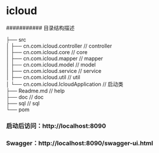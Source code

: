 # icloud
########### 目录结构描述<br>  

├── src                                     <br>
│   ├── cn.com.icloud.controller            // controller<br>
│   ├── cn.com.icloud.core                  // core<br>
│   ├── cn.com.icloud.mapper                // mapper<br>
│   ├── cn.com.icloud.model                 // model<br>
│   ├── cn.com.icloud.service               // service<br>
│   ├── cn.com.icloud.util                  // util<br>
│   └── cn.com.icloud.IcloudApplication     // 启动类<br>
├── Readme.md                               // help <br>
├── doc                               		  // doc <br>
├── sql                               		  // sql <br>
└── pom<br>

### 启动后访问：http://localhost:8090
### Swagger：http://localhost:8090/swagger-ui.html 

